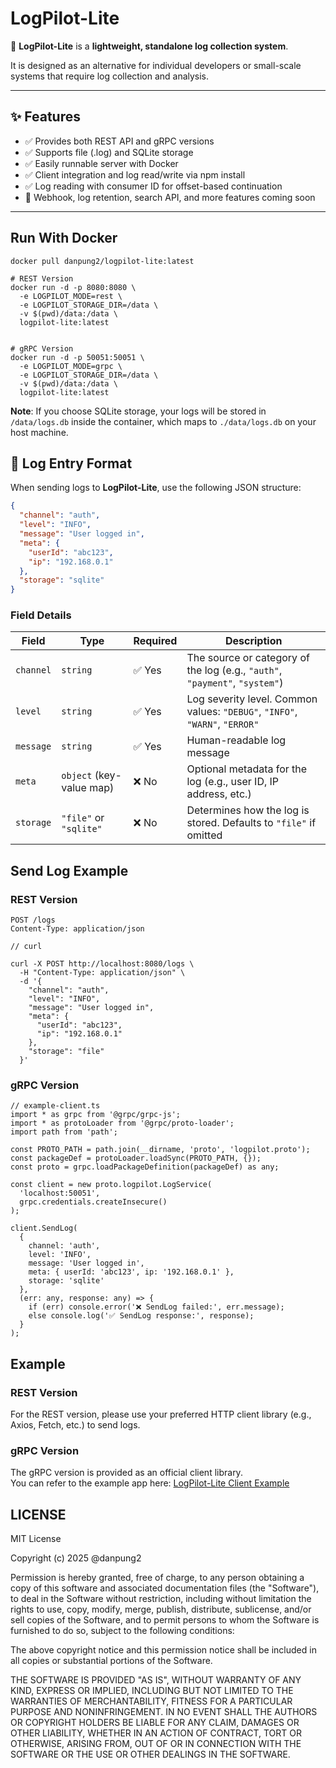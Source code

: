 # LogPilot-Lite

🚀 **LogPilot-Lite** is a **lightweight, standalone log collection system**.

It is designed as an alternative for individual developers or small-scale systems that require log collection and analysis.

---

## ✨ Features

- ✅ Provides both REST API and gRPC versions
- ✅ Supports file (.log) and SQLite storage
- ✅ Easily runnable server with Docker
- ✅ Client integration and log read/write via npm install
- ✅ Log reading with consumer ID for offset-based continuation
- 🚧 Webhook, log retention, search API, and more features coming soon

---

## Run With Docker
```
docker pull danpung2/logpilot-lite:latest

# REST Version
docker run -d -p 8080:8080 \
  -e LOGPILOT_MODE=rest \
  -e LOGPILOT_STORAGE_DIR=/data \
  -v $(pwd)/data:/data \
  logpilot-lite:latest


# gRPC Version
docker run -d -p 50051:50051 \
  -e LOGPILOT_MODE=grpc \
  -e LOGPILOT_STORAGE_DIR=/data \
  -v $(pwd)/data:/data \
  logpilot-lite:latest
```

**Note**: If you choose SQLite storage, your logs will be stored in `/data/logs.db` inside the container, which maps to `./data/logs.db` on your host machine.


## 📄 Log Entry Format

When sending logs to **LogPilot-Lite**, use the following JSON structure:

```json
{
  "channel": "auth",
  "level": "INFO",
  "message": "User logged in",
  "meta": {
    "userId": "abc123",
    "ip": "192.168.0.1"
  },
  "storage": "sqlite"
}
```
### Field Details

| Field     | Type                     | Required | Description |
|-----------|--------------------------|----------|-------------|
| `channel` | `string`                 | ✅ Yes   | The source or category of the log (e.g., `"auth"`, `"payment"`, `"system"`) |
| `level`   | `string`                 | ✅ Yes   | Log severity level. Common values: `"DEBUG"`, `"INFO"`, `"WARN"`, `"ERROR"` |
| `message` | `string`                 | ✅ Yes   | Human-readable log message |
| `meta`    | `object` (key-value map) | ❌ No    | Optional metadata for the log (e.g., user ID, IP address, etc.) |
| `storage` | `"file"` or `"sqlite"`   | ❌ No    | Determines how the log is stored. Defaults to `"file"` if omitted |


## Send Log Example
### REST Version 
```
POST /logs
Content-Type: application/json
```

```
// curl

curl -X POST http://localhost:8080/logs \
  -H "Content-Type: application/json" \
  -d '{
    "channel": "auth",
    "level": "INFO",
    "message": "User logged in",
    "meta": {
      "userId": "abc123",
      "ip": "192.168.0.1"
    },
    "storage": "file"
  }'
```

### gRPC Version
```
// example-client.ts
import * as grpc from '@grpc/grpc-js';
import * as protoLoader from '@grpc/proto-loader';
import path from 'path';

const PROTO_PATH = path.join(__dirname, 'proto', 'logpilot.proto');
const packageDef = protoLoader.loadSync(PROTO_PATH, {});
const proto = grpc.loadPackageDefinition(packageDef) as any;

const client = new proto.logpilot.LogService(
  'localhost:50051',
  grpc.credentials.createInsecure()
);

client.SendLog(
  {
    channel: 'auth',
    level: 'INFO',
    message: 'User logged in',
    meta: { userId: 'abc123', ip: '192.168.0.1' },
    storage: 'sqlite'
  },
  (err: any, response: any) => {
    if (err) console.error('❌ SendLog failed:', err.message);
    else console.log('✅ SendLog response:', response);
  }
);

```
## Example

### REST Version
For the REST version, please use your preferred HTTP client library (e.g., Axios, Fetch, etc.) to send logs.

### gRPC Version
The gRPC version is provided as an official client library.  
You can refer to the example app here: [LogPilot-Lite Client Example](https://github.com/danpung2/LogPilot-Lite-Client-Example)


## LICENSE

MIT License

Copyright (c) 2025 @danpung2

Permission is hereby granted, free of charge, to any person obtaining a copy
of this software and associated documentation files (the "Software"), to deal
in the Software without restriction, including without limitation the rights
to use, copy, modify, merge, publish, distribute, sublicense, and/or sell
copies of the Software, and to permit persons to whom the Software is
furnished to do so, subject to the following conditions:

The above copyright notice and this permission notice shall be included in all
copies or substantial portions of the Software.

THE SOFTWARE IS PROVIDED "AS IS", WITHOUT WARRANTY OF ANY KIND, EXPRESS OR
IMPLIED, INCLUDING BUT NOT LIMITED TO THE WARRANTIES OF MERCHANTABILITY,
FITNESS FOR A PARTICULAR PURPOSE AND NONINFRINGEMENT. IN NO EVENT SHALL THE
AUTHORS OR COPYRIGHT HOLDERS BE LIABLE FOR ANY CLAIM, DAMAGES OR OTHER
LIABILITY, WHETHER IN AN ACTION OF CONTRACT, TORT OR OTHERWISE, ARISING FROM,
OUT OF OR IN CONNECTION WITH THE SOFTWARE OR THE USE OR OTHER DEALINGS IN THE
SOFTWARE.
